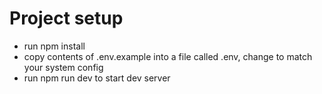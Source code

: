 # Project setup


- run npm install
- copy contents of .env.example into a file called .env, change to match your system config
- run npm run dev to start dev server
